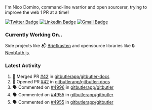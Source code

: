 
I'm Nico Domino, command-line warrior and open sourcerer, trying to improve the web 1 PR at a time!

[![Twitter Badge](https://img.shields.io/badge/-@ndom91-1ca0f1?style=flat-square&labelColor=1ca0f1&logo=twitter&logoColor=white&link=https://twitter.com/ndom91)](https://twitter.com/ndom91) [![Linkedin Badge](https://img.shields.io/badge/-ndom91-blue?style=flat-square&logo=Linkedin&logoColor=white&link=https://www.linkedin.com/in/ndom91/)](https://www.linkedin.com/in/ndom91/) [![Gmail Badge](https://img.shields.io/badge/-yo@ndo.dev-c14438?style=flat-square&logo=mail.ru&logoColor=white&link=mailto:yo@ndo.dev)](mailto:yo@ndo.dev)

### Currently Working On..

Side projects like 📬 [Briefkasten](https://briefkastenhq.com) and opensource libraries like 🔒 [NextAuth.js](https://github.com/nextauthjs/next-auth).

<!--START_SECTION_PROFILE_VIEWS:readme-info-->
<!--END_SECTION_PROFILE_VIEWS:readme-info-->

<!--START_SECTION_DAILY_COMMIT:readme-info-->
<!--END_SECTION_DAILY_COMMIT:readme-info-->

<!--START_SECTION_WEEKLY_COMMIT:readme-info-->
<!--END_SECTION_WEEKLY_COMMIT:readme-info-->

### Latest Activity

<!--START_SECTION:activity-->
1. 🎉 Merged PR [#42](https://github.com/gitbutlerapp/gitbutler-docs/pull/42) in [gitbutlerapp/gitbutler-docs](https://github.com/gitbutlerapp/gitbutler-docs)
2. 💪 Opened PR [#42](https://github.com/gitbutlerapp/gitbutler-docs/pull/42) in [gitbutlerapp/gitbutler-docs](https://github.com/gitbutlerapp/gitbutler-docs)
3. 🗣 Commented on [#4996](https://github.com/gitbutlerapp/gitbutler/issues/4996#issuecomment-2451728959) in [gitbutlerapp/gitbutler](https://github.com/gitbutlerapp/gitbutler)
4. 🗣 Commented on [#4955](https://github.com/gitbutlerapp/gitbutler/issues/4955#issuecomment-2451711187) in [gitbutlerapp/gitbutler](https://github.com/gitbutlerapp/gitbutler)
5. 🗣 Commented on [#4955](https://github.com/gitbutlerapp/gitbutler/issues/4955#issuecomment-2449798107) in [gitbutlerapp/gitbutler](https://github.com/gitbutlerapp/gitbutler)
<!--END_SECTION:activity-->
